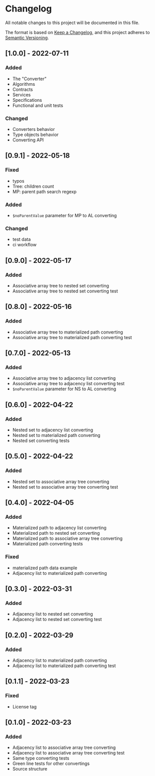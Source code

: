 # Changelog

All notable changes to this project will be documented in this file.

The format is based on [Keep a Changelog](https://keepachangelog.com/en/1.0.0/),
and this project adheres to [Semantic Versioning](https://semver.org/spec/v2.0.0.html).

## [1.0.0] - 2022-07-11

### Added

- The "Converter"
- Algorithms
- Contracts
- Services
- Specifications
- Functional and unit tests

### Changed

- Converters behavior
- Type objects behavior
- Converting API

## [0.9.1] - 2022-05-18

### Fixed

- typos
- Tree: children count
- MP: parent path search regexp


### Added

- `$noParentValue` parameter for MP to AL converting

### Changed

- test data
- ci workflow

## [0.9.0] - 2022-05-17

### Added

- Associative array tree to nested set converting
- Associative array tree to nested set converting test

## [0.8.0] - 2022-05-16

### Added

- Associative array tree to materialized path converting
- Associative array tree to materialized path converting test

## [0.7.0] - 2022-05-13

### Added

- Associative array tree to adjacency list converting
- Associative array tree to adjacency list converting test
- `$noParentValue` parameter for NS to AL converting

## [0.6.0] - 2022-04-22

### Added

- Nested set to adjacency list converting
- Nested set to materialized path converting
- Nested set converting tests

## [0.5.0] - 2022-04-22

### Added

- Nested set to associative array tree converting
- Nested set to associative array tree converting test

## [0.4.0] - 2022-04-05

### Added

- Materialized path to adjacency list converting
- Materialized path to nested set converting
- Materialized path to associative array tree converting
- Materialized path converting tests

### Fixed

- materialized path data example
- Adjacency list to materialized path converting

## [0.3.0] - 2022-03-31

### Added

- Adjacency list to nested set converting
- Adjacency list to nested set converting test

## [0.2.0] - 2022-03-29

### Added

- Adjacency list to materialized path converting
- Adjacency list to materialized path converting test

## [0.1.1] - 2022-03-23

### Fixed

- License tag

## [0.1.0] - 2022-03-23

### Added

- Adjacency list to associative array tree converting
- Adjacency list to associative array tree converting test
- Same type converting tests
- Green line tests for other convertings
- Source structure
